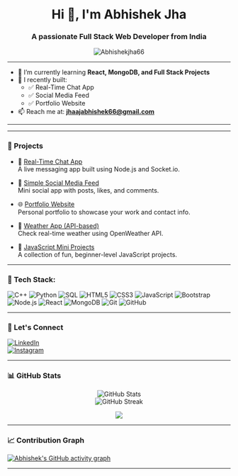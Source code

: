 <h1 align="center">Hi 👋, I'm Abhishek Jha</h1>
<h3 align="center">A passionate Full Stack Web Developer from India</h3>

<p align="center">
  <img src="https://komarev.com/ghpvc/?username=Abhishekjha66&label=Profile%20views&color=0e75b6&style=flat" alt="Abhishekjha66" />
</p>

---

- 🌱 I’m currently learning **React, MongoDB, and Full Stack Projects**
- 🔭 I recently built:  
  - ✅ Real-Time Chat App  
  - ✅ Social Media Feed  
  - ✅ Portfolio Website  
- 📫 Reach me at: **jhaajabhishek66@gmail.com**

---

---

### 🚀 Projects

- 💬 [Real-Time Chat App](https://github.com/Abhishekjha66/chat-app)  
  A live messaging app built using Node.js and Socket.io.

- 📸 [Simple Social Media Feed](https://github.com/Abhishekjha66/social-feed)  
  Mini social app with posts, likes, and comments.

- 🌐 [Portfolio Website](https://github.com/Abhishekjha66/portfolio)  
  Personal portfolio to showcase your work and contact info.

- 📱 [Weather App (API-based)](https://github.com/Abhishekjha66/weather-app)  
  Check real-time weather using OpenWeather API.

- 🧠 [JavaScript Mini Projects](https://github.com/Abhishekjha66/js-mini-projects)  
  A collection of fun, beginner-level JavaScript projects.

---


### 💼 Tech Stack:

![C++](https://img.shields.io/badge/C%2B%2B-00599C?style=flat&logo=c%2B%2B&logoColor=white)
![Python](https://img.shields.io/badge/Python-3776AB?style=flat&logo=python&logoColor=white)
![SQL](https://img.shields.io/badge/SQL-4479A1?style=flat&logo=postgresql&logoColor=white)
![HTML5](https://img.shields.io/badge/HTML5-E34F26?style=flat&logo=html5&logoColor=white)
![CSS3](https://img.shields.io/badge/CSS3-1572B6?style=flat&logo=css3&logoColor=white)
![JavaScript](https://img.shields.io/badge/JavaScript-F7DF1E?style=flat&logo=javascript&logoColor=black)
![Bootstrap](https://img.shields.io/badge/Bootstrap-563D7C?style=flat&logo=bootstrap&logoColor=white)
![Node.js](https://img.shields.io/badge/Node.js-339933?style=flat&logo=node.js&logoColor=white)
![React](https://img.shields.io/badge/React-61DAFB?style=flat&logo=react&logoColor=black)
![MongoDB](https://img.shields.io/badge/MongoDB-47A248?style=flat&logo=mongodb&logoColor=white)
![Git](https://img.shields.io/badge/Git-F05032?style=flat&logo=git&logoColor=white)
![GitHub](https://img.shields.io/badge/GitHub-181717?style=flat&logo=github&logoColor=white)



---

### 📲 Let's Connect
[![LinkedIn](https://img.shields.io/badge/-LinkedIn-blue?style=flat&logo=linkedin)](https://www.linkedin.com/in/abhishek-jha-783b4b28a/)  
[![Instagram](https://img.shields.io/badge/-Instagram-E4405F?style=flat&logo=instagram&logoColor=white)](https://www.instagram.com/abhi._.jha66?igsh=amowN3RkYmt3NXFt)


---

### 📊 GitHub Stats

<p align="center">
  <img src="https://github-readme-stats.vercel.app/api?username=Abhishekjha66&show_icons=true&theme=radical" alt="GitHub Stats" />
  <br />
  <img src="https://streak-stats.demolab.com?user=Abhishekjha66&theme=radical&border_radius=5" alt="GitHub Streak" />
</p>

<p align="center">
  <img src="https://readme-typing-svg.herokuapp.com?font=Fira+Code&duration=4000&pause=1000&center=true&vCenter=true&width=600&lines=Hi+I'm+Abhishek+Jha;Full+Stack+Web+Developer+%7C+Frontend+Focus;Learning+Full+Stack+from+Internshala;JavaScript+%7C+Python+%7C+SQL+%7C+C%2B%2B+%7C+HTML+%7C+CSS;Web+Development+%7C+App+Development;Prodigy+Intern+%7C+CodeAlpha+Intern" />
</p>

---

### 📈 Contribution Graph

[![Abhishek's GitHub activity graph](https://github-readme-activity-graph.vercel.app/graph?username=Abhishekjha66&theme=react-dark&hide_border=true)](https://github.com/Ashutosh00710/github-readme-activity-graph)

---

